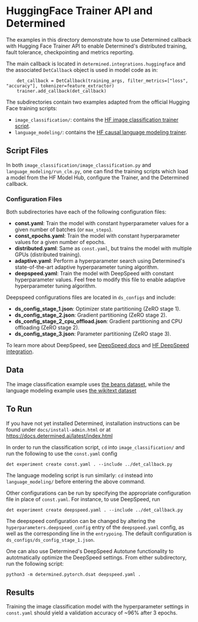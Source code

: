 # HuggingFace Trainer API and Determined

The examples in this directory demonstrate how to use Determined callback with Hugging Face Trainer API to
enable Determined's distributed training, fault tolerance, checkpointing and metrics reporting.

The main callback is located in `determined.integrations.huggingface` and the associated `DetCallback` object is used
in model code as in:

```
    det_callback = DetCallback(training_args, filter_metrics=["loss", "accuracy"], tokenizer=feature_extractor)
    trainer.add_callback(det_callback)
```

The subdirectories contain two examples adapted from the official Hugging Face training scripts:

- `image_classification/`: contains the [HF image classification trainer script](https://github.com/huggingface/transformers/tree/main/examples/pytorch/image-classification).
- `language_modeling/`: contains the [HF causal language modeling trainer](https://github.com/huggingface/transformers/tree/main/examples/pytorch/language-modeling).

## Script Files

In both `image_classification/image_classification.py` and `language_modeling/run_clm.py`, one can
find the training scripts which load a model from the HF Model Hub, configure the Trainer, and the
Determined callback.

### Configuration Files

Both subdirectories have each of the following configuration files:

- **const.yaml**: Train the model with constant hyperparameter values for a given number of batches (or `max_steps`).
- **const_epochs.yaml**: Train the model with constant hyperparameter values for a given number of epochs.
- **distributed.yaml**: Same as `const.yaml`, but trains the model with multiple GPUs (distributed training).
- **adaptive.yaml**: Perform a hyperparameter search using Determined's state-of-the-art adaptive hyperparameter tuning algorithm.
- **deepspeed.yaml**: Train the model with DeepSpeed with constant hyperparameter values. Feel free to modify this
  file to enable adaptive hyperparameter tuning algorithm.

Deepspeed configurations files are located in `ds_configs` and include:

- **ds_config_stage_1.json**: Optimizer state partitioning (ZeRO stage 1).
- **ds_config_stage_2.json**: Gradient partitioning (ZeRO stage 2).
- **ds_config_stage_2_cpu_offload.json**: Gradient partitioning and CPU offloading (ZeRO stage 2).
- **ds_config_stage_3.json**: Parameter partitioning (ZeRO stage 3).

To learn more about DeepSpeed, see [DeepSpeed docs](https://deepspeed.readthedocs.io/en/latest/) and
[HF DeepSpeed integration](https://huggingface.co/docs/transformers/main_classes/deepspeed).

## Data

The image classification example uses [the beans dataset](https://huggingface.co/datasets/beans),
while the language modeling example uses [the wikitext dataset](https://huggingface.co/datasets/wikitext)

## To Run

If you have not yet installed Determined, installation instructions can be found
under `docs/install-admin.html` or at https://docs.determined.ai/latest/index.html

In order to run the classification script, `cd` into `image_classification/` and run the following
to use the `const.yaml` config

```
det experiment create const.yaml . --include ../det_callback.py
```

The language modeling script is run similarly: `cd` instead into `language_modeling/` before entering
the above command.

Other configurations can be run by specifying the appropriate configuration file in place
of `const.yaml`. For instance, to use DeepSpeed, run

```
det experiment create deepspeed.yaml . --include ../det_callback.py
```

The deepspeed configuration can be changed by altering the `hyperparameters.deepspeed_config` entry
of the `deepspeed.yaml` config, as well as the corresponding line in the `entrypoing`. The default
configuration is `ds_configs/ds_config_stage_1.json`.

One can also use Determined's DeepSpeed Autotune functionality to autotmatically optimize the
DeepSpeed settings. From either subdirectory, run the following script:

```
python3 -m determined.pytorch.dsat deepspeed.yaml .
```

## Results

Training the image classification model with the hyperparameter settings in `const.yaml` should yield
a validation accuracy of ~96% after 3 epochs.

